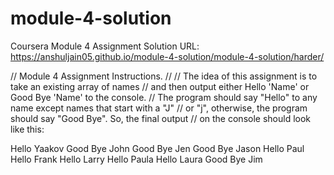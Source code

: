 # module-4-solution
Coursera Module 4 Assignment Solution
URL: https://anshuljain05.github.io/module-4-solution/module-4-solution/harder/

// Module 4 Assignment Instructions.
 //
 // The idea of this assignment is to take an existing array of names
 // and then output either Hello 'Name' or Good Bye 'Name' to the console.
 // The program should say "Hello" to any name except names that start with a "J"
 // or "j", otherwise, the program should say "Good Bye". So, the final output
 // on the console should look like this:
 
 Hello Yaakov
 Good Bye John
 Good Bye Jen
 Good Bye Jason
 Hello Paul
 Hello Frank
 Hello Larry
 Hello Paula
 Hello Laura
 Good Bye Jim
 
